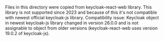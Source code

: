 Files in this directory were copied from keycloak-react-web library.
This library is not supported since 2023 and because of this it's not compatible with newest official keycloak-js library.
Compatibility issue: Keycloak object in newest keycloak-js library changed in version 26.0.0
and is not assignable to object from older versions (keycloak-react-web uses version 19.0.2 of keycloak-js).